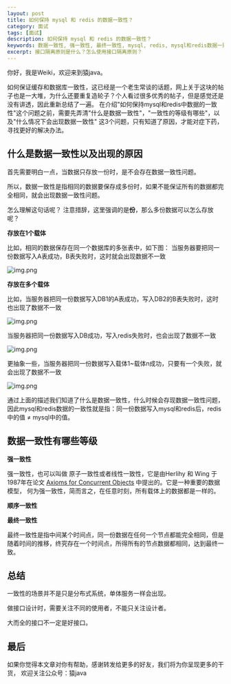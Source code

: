 ```yaml
---
layout: post
title: 如何保持 mysql 和 redis 的数据一致性？
category: 面试
tags: [面试]
description: 如何保持 mysql 和 redis 的数据一致性？
keywords: 数据一致性, 强一致性, 最终一致性, mysql, redis, mysql和redis数据一致性
excerpt: 接口隔离原则是什么？怎么使用接口隔离原则？
---
```


你好，我是Weiki，欢迎来到猿java。

如何保证缓存和数据库一致性，这已经是一个老生常谈的话题，网上关于这块的帖子也是一大堆，为什么还要重复造轮子？个人看过很多优秀的帖子，但是感觉还是没有讲透，因此重新总结了一遍。
在介绍"如何保持mysql和redis中数据的⼀致性"这个问题之前，需要先弄清"什么是数据⼀致性"，"一致性的等级有哪些"，以及"什么情况下会出现数据一致性" 这3个问题，只有知道了原因，才能对症下药，寻找更好的解决办法。

## 什么是数据一致性以及出现的原因

首先需要明白一点，当数据只存放一份时，是不会存在数据一致性问题。

所以，数据一致性是指相同的数据要保存成多份时，如果不能保证所有的数据都完全相同，就会出现数据一致性问题。

怎么理解这句话呢？ 注意措辞，这里强调的是**份**，那么多份数据可以怎么存放呢？

**存放在1个载体**

比如，相同的数据保存在同一个数据库的多张表中，如下图： 当服务器要把同一份数据写入A表成功，B表失败时，这时就会出现数据不一致

![img.png](../../assets/md/mysql/one-db-two-table.png)

**存放在多个载体**

比如，当服务器把同一份数据写入DB1的A表成功，写入DB2的B表失败时，这时也出现了数据不一致

![img.png](../../assets/md/mysql/two-db-two-table.png)

当服务器把同一份数据写入DB成功，写入redis失败时，也会出现了数据不一致

![img.png](../../assets/md/mysql/redis-mysql.png)

更抽象一些，当服务器把同一份数据写入载体1~载体n成功，只要有一个失败，就会出现了数据不一致

![img.png](../../assets/md/mysql/multi-way.png)

通过上面的描述我们知道了什么是数据一致性，什么时候会存现数据一致性问题，因此mysql和redis数据的⼀致性就是指：同一份数据写入mysql和redis后，redis中的值 ≠ mysql中的值。

## 数据一致性有哪些等级

**强一致性**

强一致性，也可以叫做 原子一致性或者线性一致性，它是由Herlihy 和 Wing 于1987年在论文 [Axioms for Concurrent Objects](http://www.cs.cmu.edu/~wing/publications/HerlihyWing87a.pdf) 中提出的。它是一种重要的数据模型，
何为强一致性，简而言之，在任意时刻，所有载体上的数据都是一样的。


**顺序一致性**


**最终一致性**

最终一致性是指中间某个时间点，同一份数据在任何一个节点都能完全相同，但是随着时间的推移，终究存在一个时间点，所得所有的节点数据都相同，达到最终一致。


## 总结

一致性的场景并不是只是分布式系统，单体服务一样会出现。

做接口设计时，需要关注不同的使用者，不能只关注设计者。

大而全的接口不一定是好接口。


## 最后
如果你觉得本文章对你有帮助，感谢转发给更多的好友，我们将为你呈现更多的干货， 欢迎关注公众号：猿java

